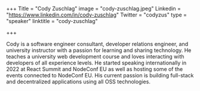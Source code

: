 +++
Title = "Cody Zuschlag"
image = "cody-zuschlag.jpeg"
Linkedin = "https://www.linkedin.com/in/cody-zuschlag"
Twitter = "codyzus"
type = "speaker"
linktitle = "cody-zuschlag"

+++

Cody is a software engineer consultant, developer relations engineer, and university instructor with a passion for learning and sharing technology. He teaches a university web development course and loves interacting with developers of all experience levels. He started speaking internationally in 2022 at React Summit and NodeConf EU as well as hosting some of the events connected to NodeConf EU. His current passion is building full-stack and decentralized applications using all OSS technologies.